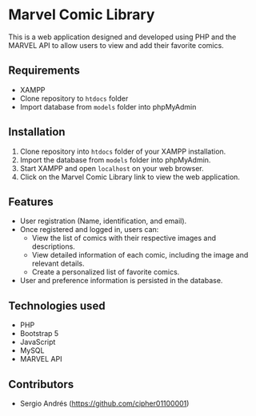 # Marvel Comic Library

This is a web application designed and developed using PHP and the MARVEL API to allow users to view and add their favorite comics. 

## Requirements

- XAMPP
- Clone repository to `htdocs` folder
- Import database from `models` folder into phpMyAdmin

## Installation

1. Clone repository into `htdocs` folder of your XAMPP installation.
2. Import the database from `models` folder into phpMyAdmin.
3. Start XAMPP and open `localhost` on your web browser.
4. Click on the Marvel Comic Library link to view the web application.

## Features

- User registration (Name, identification, and email).
- Once registered and logged in, users can:
  - View the list of comics with their respective images and descriptions.
  - View detailed information of each comic, including the image and relevant details.
  - Create a personalized list of favorite comics.
- User and preference information is persisted in the database.

## Technologies used

- PHP
- Bootstrap 5
- JavaScript
- MySQL
- MARVEL API

## Contributors

- Sergio Andrés (https://github.com/cipher01100001)
